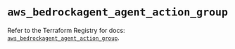 # `aws_bedrockagent_agent_action_group`

Refer to the Terraform Registry for docs: [`aws_bedrockagent_agent_action_group`](https://registry.terraform.io/providers/hashicorp/aws/5.85.0/docs/resources/bedrockagent_agent_action_group).
